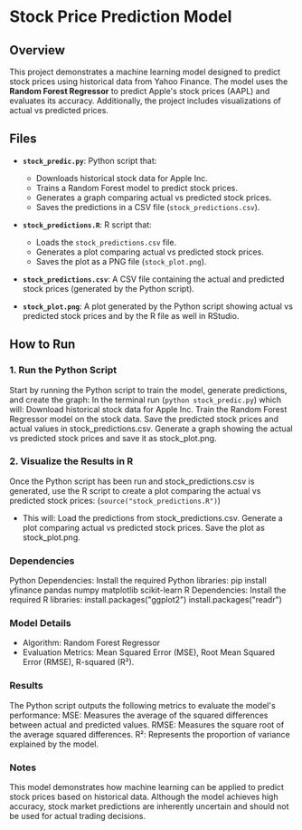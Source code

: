 # Stock Price Prediction Model

## Overview
This project demonstrates a machine learning model designed to predict stock prices using historical data from Yahoo Finance. The model uses the **Random Forest Regressor** to predict Apple's stock prices (AAPL) and evaluates its accuracy. Additionally, the project includes visualizations of actual vs predicted prices.

## Files

- **`stock_predic.py`**: Python script that:
  - Downloads historical stock data for Apple Inc.
  - Trains a Random Forest model to predict stock prices.
  - Generates a graph comparing actual vs predicted stock prices.
  - Saves the predictions in a CSV file (`stock_predictions.csv`).

- **`stock_predictions.R`**: R script that:
  - Loads the `stock_predictions.csv` file.
  - Generates a plot comparing actual vs predicted stock prices.
  - Saves the plot as a PNG file (`stock_plot.png`).

- **`stock_predictions.csv`**: A CSV file containing the actual and predicted stock prices (generated by the Python script).

- **`stock_plot.png`**: A plot generated by the Python script showing actual vs predicted stock prices and by the R file as well in RStudio.

## How to Run

### 1. Run the Python Script
Start by running the Python script to train the model, generate predictions, and create the graph:
In the terminal run (`python stock_predic.py`) which will:
Download historical stock data for Apple Inc.
Train the Random Forest Regressor model on the stock data.
Save the predicted stock prices and actual values in stock_predictions.csv.
Generate a graph showing the actual vs predicted stock prices and save it as stock_plot.png.

### 2. Visualize the Results in R
Once the Python script has been run and stock_predictions.csv is generated, use the R script to create a plot comparing the actual vs predicted stock prices:
(`source("stock_predictions.R")`)
- This will: Load the predictions from stock_predictions.csv. Generate a plot comparing actual vs predicted stock prices. Save the plot as stock_plot.png.

### Dependencies

Python Dependencies:
Install the required Python libraries:
pip install yfinance pandas numpy matplotlib scikit-learn
R Dependencies:
Install the required R libraries:
install.packages("ggplot2")
install.packages("readr")

### Model Details
- Algorithm: Random Forest Regressor
- Evaluation Metrics:
Mean Squared Error (MSE), 
Root Mean Squared Error (RMSE), 
R-squared (R²).

### Results
The Python script outputs the following metrics to evaluate the model's performance:
MSE: Measures the average of the squared differences between actual and predicted values.
RMSE: Measures the square root of the average squared differences.
R²: Represents the proportion of variance explained by the model.

### Notes
This model demonstrates how machine learning can be applied to predict stock prices based on historical data.
Although the model achieves high accuracy, stock market predictions are inherently uncertain and should not be used for actual trading decisions.

